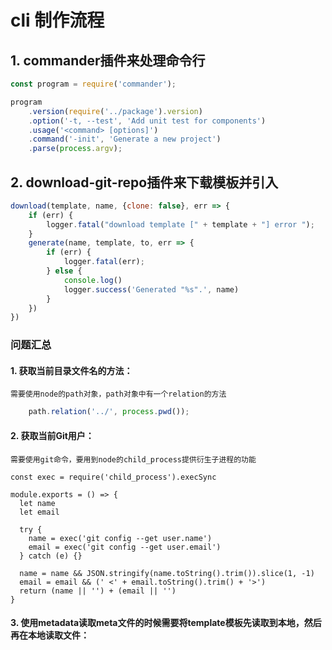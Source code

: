 # cli 制作流程

## 1. commander插件来处理命令行  
``` js
const program = require('commander');

program
    .version(require('../package').version)
    .option('-t, --test', 'Add unit test for components')
    .usage('<command> [options]')
    .command('-init', 'Generate a new project')
    .parse(process.argv);
```
## 2. download-git-repo插件来下载模板并引入
``` js
download(template, name, {clone: false}, err => {
    if (err) {
        logger.fatal("download template [" + template + "] error ");
    }
    generate(name, template, to, err => {
        if (err) {
            logger.fatal(err);
        } else {
            console.log()
            logger.success('Generated "%s".', name)
        }
    })
})
```

### 问题汇总
#### 1. 获取当前目录文件名的方法：  
    需要使用node的path对象，path对象中有一个relation的方法
``` js
    path.relation('../', process.pwd());
```
#### 2. 获取当前Git用户：
    需要使用git命令，要用到node的child_process提供衍生子进程的功能
``` nodejs
const exec = require('child_process').execSync

module.exports = () => {
  let name
  let email

  try {
    name = exec('git config --get user.name')
    email = exec('git config --get user.email')
  } catch (e) {}

  name = name && JSON.stringify(name.toString().trim()).slice(1, -1)
  email = email && (' <' + email.toString().trim() + '>')
  return (name || '') + (email || '')
}
```
#### 3. 使用metadata读取meta文件的时候需要将template模板先读取到本地，然后再在本地读取文件：

